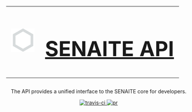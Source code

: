 <div align="center">
  <h1>
    <a href="https://github.com/senaite/senaite.api">
      <table width="100%" border="0" cellspacing="0" cellpadding="0">
        <tr>
          <td>
            <img src="static/logo.png" alt="senaite.api" height="64" />
          </td>
          <td>
            <h1>SENAITE API</h1>
          </td>
        </tr>
      </table>
    </a>
  </h1>

  <p>The API provides a unified interface to the SENAITE core for developers.</p>


  <div>
    <a href="https://travis-ci.org/senaite/senaite.api">
      <img src="https://img.shields.io/travis/senaite/senaite.api.svg?style=flat-square" alt="travis-ci" />
    </a>
    <a href="docs/Contributing.rst">
      <img src="https://img.shields.io/badge/PRs-welcome-brightgreen.svg?style=flat-square" alt="pr" />
    </a>
  </div>
</div>
